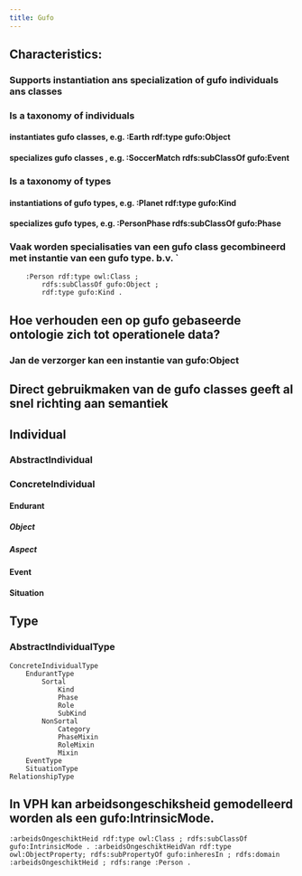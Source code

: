 ```yaml
---
title: Gufo
---
```


## Characteristics:
### Supports instantiation  ans specialization of gufo individuals ans classes
### Is a taxonomy of individuals
#### instantiates gufo classes, e.g. :Earth rdf:type gufo:Object
#### specializes gufo classes , e.g. :SoccerMatch rdfs:subClassOf gufo:Event
### Is a taxonomy of types
#### instantiations of gufo types, e.g. :Planet rdf:type gufo:Kind
#### specializes gufo types, e.g. :PersonPhase rdfs:subClassOf gufo:Phase
### Vaak worden specialisaties van een gufo class gecombineerd met instantie van een gufo type. b.v. `
        :Person rdf:type owl:Class ;
            rdfs:subClassOf gufo:Object ;
            rdf:type gufo:Kind .
###
###
## Hoe verhouden een op gufo gebaseerde ontologie zich tot operationele data?
### Jan de verzorger kan een instantie van gufo:Object
## Direct gebruikmaken van de gufo classes geeft al snel richting aan semantiek
## Individual
### AbstractIndividual
### ConcreteIndividual
#### Endurant
##### Object
##### Aspect
#### Event
#### Situation
## Type
### AbstractIndividualType
    ConcreteIndividualType
        EndurantType
            Sortal
                Kind
                Phase
                Role
                SubKind
            NonSortal
                Category
                PhaseMixin
                RoleMixin
                Mixin
        EventType
        SituationType
    RelationshipType
## In VPH kan arbeidsongeschiksheid gemodelleerd worden als een gufo:IntrinsicMode.
`
:arbeidsOngeschiktHeid rdf:type owl:Class ;
    rdfs:subClassOf gufo:IntrinsicMode .
:arbeidsOngeschiktHeidVan rdf:type owl:ObjectProperty;
    rdfs:subPropertyOf gufo:inheresIn ;
    rdfs:domain :arbeidsOngeschiktHeid ;
    rdfs:range :Person . `
##

